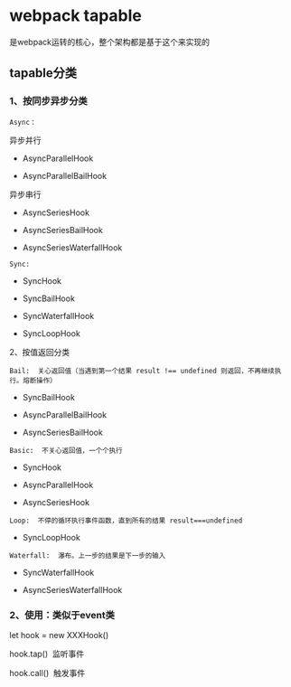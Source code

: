 # webpack tapable
是webpack运转的核心，整个架构都是基于这个来实现的

## tapable分类

### 1、按同步异步分类

`Async：`

异步并行

- AsyncParallelHook

- AsyncParallelBailHook

异步串行

- AsyncSeriesHook

- AsyncSeriesBailHook

- AsyncSeriesWaterfallHook

`Sync: `

- SyncHook

- SyncBailHook

- SyncWaterfallHook

- SyncLoopHook

2、按值返回分类

`Bail:  关心返回值（当遇到第一个结果 result !== undefined 则返回，不再继续执行。熔断操作）`

- SyncBailHook

- AsyncParallelBailHook

- AsyncSeriesBailHook

`Basic:  不关心返回值，一个个执行`

- SyncHook

- AsyncParallelHook

- AsyncSeriesHook

`Loop:  不停的循环执行事件函数，直到所有的结果 result===undefined`

- SyncLoopHook

`Waterfall:  瀑布。上一步的结果是下一步的输入`

- SyncWaterfallHook

- AsyncSeriesWaterfallHook


### 2、使用：类似于event类

let hook = new XXXHook()

hook.tap()  监听事件

hook.call()  触发事件
